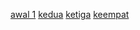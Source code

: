 [awal 1]([images/gambar.png](https://github.com/Eginpardewan/Quest6_080/blob/master/Screenshot%202024-11-22%20222633.png))
[kedua]([images/gambar.png](https://github.com/Eginpardewan/Quest6_080/blob/master/Screenshot%202024-11-22%20222717.png))
[ketiga]([images/gambar.png](https://github.com/Eginpardewan/Quest6_080/blob/master/Screenshot%202024-11-22%20222819.png))
[keempat]([images/gambar.png](https://github.com/Eginpardewan/Quest6_080/blob/master/Screenshot%202024-11-22%20222848.png))
